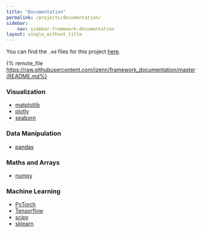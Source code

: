 ```yaml
---
title: "Documentation"
permalink: /projects/documentation/
sidebar: 
    nav: sidebar-framework-documentation
layout: single_without_title
---
```


You can find the `.md` files for this project [here](https://github.com/jzenn/framework_documentation).

{% remote_file https://raw.githubusercontent.com/jzenn/framework_documentation/master/README.md%}

### Visualization
- [matplotlib](./matplotlib)
- [plotly](./plotly)
- [seaborn](./seaborn)

### Data Manipulation
- [pandas](./pandas)

### Maths and Arrays
- [numpy](./numpy)

### Machine Learning
- [PyTorch](./pytorch)
- [Tensorflow](./tensorflow)
- [scipy](./scipy)
- [sklearn](./sklearn)
